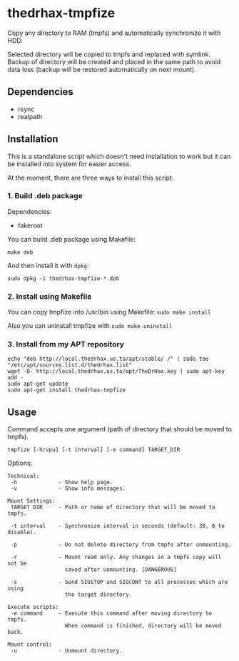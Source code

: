 # thedrhax-tmpfize
Copy any directory to RAM (tmpfs) and automatically synchronize it with HDD.

Selected directory will be copied to tmpfs and replaced with symlink. Backup of directory will be created and placed in the same path to avoid data loss (backup will be restored automatically on next mount).

## Dependencies
* rsync
* realpath

## Installation
This is a standalone script which doesn't need installation to work but it can be installed into system for easier access.

At the moment, there are three ways to install this script:

### 1. Build .deb package
Dependencies:
* fakeroot

You can build .deb package using Makefile:
```
make deb
```
And then install it with ```dpkg```:
```
sudo dpkg -i thedrhax-tmpfize-*.deb
```

### 2. Install using Makefile
You can copy tmpfize into /usr/bin using Makefile:
```sudo make install```

Also you can uninstall tmpfize with ```sudo make uninstall```

### 3. Install from my APT repository
```
echo "deb http://local.thedrhax.us.to/apt/stable/ /" | sudo tee "/etc/apt/sources.list.d/thedrhax.list"
wget -O- http://local.thedrhax.us.to/apt/TheDrHax.key | sudo apt-key add -
sudo apt-get update
sudo apt-get install thedrhax-tmpfize
```

## Usage
Command accepts one argument (path of directory that should be moved to tmpfs).

```
tmpfize [-hrvpu] [-t interval] [-e command] TARGET_DIR
```

Options:

```
Technical:
 -h		        - Show help page.
 -v		        - Show info messages.

Mount Settings:
 TARGET_DIR	    - Path or name of directory that will be moved to tmpfs.

 -t interval	- Synchronize interval in seconds (default: 30, 0 to disable).
		  
 -p       		- Do not delete directory from tmpfs after unmounting.
		  
 -r		        - Mount read only. Any changes in a tmpfs copy will not be
		          saved after unmounting. [DANGEROUS]

 -s				- Send SIGSTOP and SIGCONT to all processes which are using
				  the target directory.

Execute scripts:
 -e command	    - Execute this command after moving directory to tmpfs.
	              When command is finished, directory will be moved back.

Mount control:
 -u		        - Unmount directory.
```
